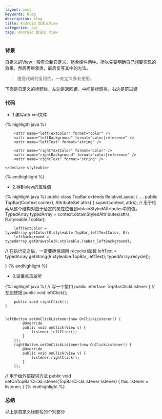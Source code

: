 ```yaml
---
layout: post
keywords: blog
description: blog
title: Android 自定义View
categories: api
tags: Android 自定义 View
---
```


### 背景

自定义的View一般有全新自定义、组合控件两种。所以先要明确自己想要实现的效果，然后再继承类，最后复写其中的方法。

>提高代码的复用性，一处定义多处使用。

下面是自定义的标题栏，左边是返回键，中间是标题栏，右边是前进键

### 代码

* 1.编写attr.xml文件

{% highligth java %}
<?xml version="1.0" encoding="utf-8"?>
<resources>
    <declare-styleable name="TopBar">
        <attr name="titleText" format="string" />
        <attr name="titleTextSize" format="dimension" />
        <attr name="titleColor" format="color" />

        <attr name="leftTextColor" format="color" />
        <attr name="leftBackground" format="color|reference" />
        <attr name="leftText" format="string" />

        <attr name="rightTextColor" format="color" />
        <attr name="rightBackground" format="color|reference" />
        <attr name="rightText" format="string" />

    </declare-styleable>
</resources>
{% endhighlight %}


* 2.得到view的属性值

{% highlight java %}
public class TopBar extends RelativeLayout {
....
 public TopBar(Context context, AttributeSet attrs) {
        super(context, attrs);
//		用于检索从这个结构对应于给定的属性位置到obtainStyledAttributes中的值。
        TypedArray typedArray = context.obtainStyledAttributes(attrs, R.styleable.TopBar);

        leftTextColor = typedArray.getColor(R.styleable.TopBar_leftTextColor, 0);
        leftBackground = typedArray.getDrawable(R.styleable.TopBar_leftBackground);

//		在执行完之后，一定要确保调用  recycle()函数 
        leftText = typedArray.getString(R.styleable.TopBar_leftText);
 		typedArray.recycle();

}
{% endhighlight %}

* 3.设置点击监听

{% highlight java %}
//		写一个接口
public interface TopBarClickListener {
//		左边按钮
        public void leftClick();

        public void rightClick();
    }


    leftButton.setOnClickListener(new OnClickListener() {
            @Override
            public void onClick(View v) {
                listener.leftClick();
            }
        });
        rightButton.setOnClickListener(new OnClickListener() {
            @Override
            public void onClick(View v) {
                listener.rightClick();
            }
        });

//	用于给外部提供方法
    public void setOnTopBarClickListener(TopBarClickListener listener) {
        this.listener = listener;
    }
{% endhighlight %}


### 总结

以上是自定义标题栏的个别部分

